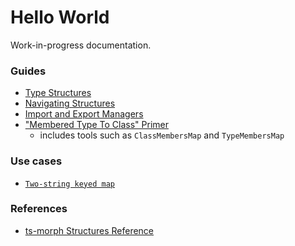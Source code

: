 # Hello World

Work-in-progress documentation.

### Guides

- [Type Structures](./guides//TypeStructures.md)
- [Navigating Structures](./guides/NavigatingStructures.md)
- [Import and Export Managers](./guides/ImportsAndExports.md)
- ["Membered Type To Class" Primer](./guides/MemberedTypeToClass.md)
  - includes tools such as `ClassMembersMap` and `TypeMembersMap`

### Use cases

- [`Two-string keyed map`](./use-cases/TwoKeyedMap.md)

### References

- [ts-morph Structures Reference](./reference/structure-types.md)
